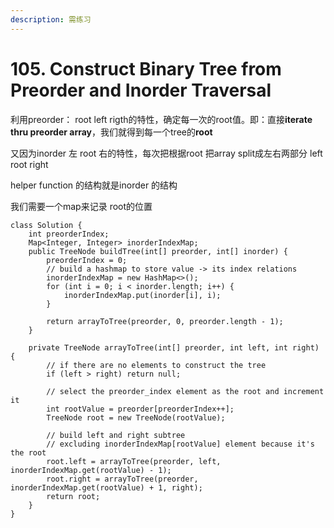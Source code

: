 ```yaml
---
description: 需练习
---
```


# 105. Construct Binary Tree from Preorder and Inorder Traversal

利用preorder： root left rigth的特性，确定每一次的root值。即：直接**iterate thru preorder array**，我们就得到每一个tree的**root**

又因为inorder 左 root 右的特性，每次把根据root 把array split成左右两部分 left root right

helper function 的结构就是inorder 的结构

我们需要一个map来记录 root的位置

```
class Solution {
    int preorderIndex;
    Map<Integer, Integer> inorderIndexMap;
    public TreeNode buildTree(int[] preorder, int[] inorder) {
        preorderIndex = 0;
        // build a hashmap to store value -> its index relations
        inorderIndexMap = new HashMap<>();
        for (int i = 0; i < inorder.length; i++) {
            inorderIndexMap.put(inorder[i], i);
        }

        return arrayToTree(preorder, 0, preorder.length - 1);
    }

    private TreeNode arrayToTree(int[] preorder, int left, int right) {
        // if there are no elements to construct the tree
        if (left > right) return null;

        // select the preorder_index element as the root and increment it
        int rootValue = preorder[preorderIndex++];
        TreeNode root = new TreeNode(rootValue);

        // build left and right subtree
        // excluding inorderIndexMap[rootValue] element because it's the root
        root.left = arrayToTree(preorder, left, inorderIndexMap.get(rootValue) - 1);
        root.right = arrayToTree(preorder, inorderIndexMap.get(rootValue) + 1, right);
        return root;
    }
}
```
